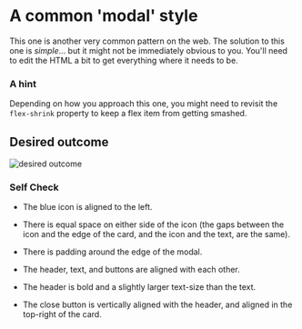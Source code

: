 # A common 'modal' style
This one is another very common pattern on the web. The solution to this one is _simple_... but it might not be immediately obvious to you. You'll need to edit the HTML a bit to get everything where it needs to be.

### A hint
Depending on how you approach this one, you might need to revisit the `flex-shrink` property to keep a flex item from getting smashed.

## Desired outcome

![desired outcome](./desired-outcome.png)

### Self Check

- The blue icon is aligned to the left.

- There is equal space on either side of the icon (the gaps between the icon and the edge of the card, and the icon and the text, are the same).

- There is padding around the edge of the modal.

- The header, text, and buttons are aligned with each other.

- The header is bold and a slightly larger text-size than the text.

- The close button is vertically aligned with the header, and aligned in the top-right of the card.
